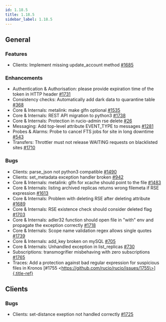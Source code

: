 ```yaml
---
id: 1.18.5
title: 1.18.5
sidebar_label: 1.18.5
---
```


## General

### Features

-   Clients: Implement missing update_account method
    [\#1685](https://github.com/rucio/rucio/issues/1685)

### Enhancements

-   Authentication & Authorisation: please provide expiration time of
    the token in HTTP header
    [\#1731](https://github.com/rucio/rucio/issues/1731)
-   Consistency checks: Automatically add dark data to quarantine table
    [\#368](https://github.com/rucio/rucio/issues/368)
-   Core & Internals: metalink: make glfn optional
    [\#1535](https://github.com/rucio/rucio/issues/1535)
-   Core & Internals: REST API migration to python3
    [\#1738](https://github.com/rucio/rucio/issues/1738)
-   Core & Internals: Protection in rucio-admin rse delete
    [\#26](https://github.com/rucio/rucio/issues/26)
-   Messaging: Add top-level attribute EVENT_TYPE to messages
    [\#1281](https://github.com/rucio/rucio/issues/1281)
-   Probes & Alarms: Probe to cancel FTS jobs for site in long downtime
    [\#543](https://github.com/rucio/rucio/issues/543)
-   Transfers: Throttler must not release WAITING requests on
    blacklisted sites
    [\#1710](https://github.com/rucio/rucio/issues/1710)

### Bugs

-   Clients: parse_json not python3 compatible
    [\#1490](https://github.com/rucio/rucio/issues/1490)
-   Clients: set_metadata exception handler broken
    [\#942](https://github.com/rucio/rucio/issues/942)
-   Core & Internals: metalink: glfn for xcache should point to the file
    [\#1483](https://github.com/rucio/rucio/issues/1483)
-   Core & Internals: listing archived replicas returns wrong filemeta
    if RSE expression
    [\#1613](https://github.com/rucio/rucio/issues/1613)
-   Core & Internals: Problem with deleting RSE after deleting attribute
    [\#1689](https://github.com/rucio/rucio/issues/1689)
-   Core & Internals: RSE existence check should consider deleted flag
    [\#1703](https://github.com/rucio/rucio/issues/1703)
-   Core & Internals: adler32 function should open file in \"with\" env
    and propagate the exception correctly
    [\#1718](https://github.com/rucio/rucio/issues/1718)
-   Core & Internals: Scope name validation regex allows single quotes
    [\#1739](https://github.com/rucio/rucio/issues/1739)
-   Core & Internals: add_key broken on mySQL
    [\#705](https://github.com/rucio/rucio/issues/705)
-   Core & Internals: Unhandled exception in list_replicas
    [\#730](https://github.com/rucio/rucio/issues/730)
-   Subscriptions: transmogrifier misbehaving with zero subscriptions
    [\#1765](https://github.com/rucio/rucio/issues/1765)
-   Traces: Add a protection against bad regular expression for
    suspicious files in Kronos [\#1755
    \<https://github.com/rucio/rucio/issues/1755\>]{.title-ref}

## Clients

### Bugs

-   Clients: set-distance exeption not handled correctly
    [\#1725](https://github.com/rucio/rucio/issues/1725)
